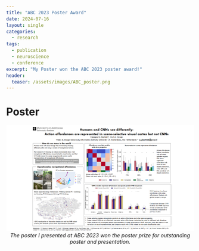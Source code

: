 ```yaml
---
title: "ABC 2023 Poster Award"
date: 2024-07-16
layout: single
categories:
  - research
tags:
  - publication
  - neuroscience
  - conference
excerpt: "My Poster won the ABC 2023 poster award!"
header:
  teaser: /assets/images/ABC_poster.png
---
```


# Poster

<p align="center">
  <img src="/assets/images/ABC_poster_prize.png" alt="Poster for ABC 2023" width="900"><br>
  <em>The poster I presented at ABC 2023 won the poster prize for outstanding poster and presentation.</em>
</p>

